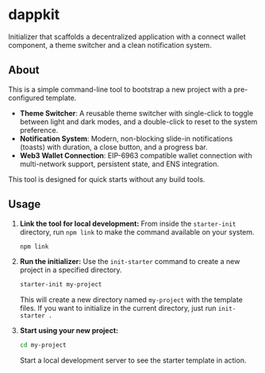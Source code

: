 # dappkit

Initializer that scaffolds a decentralized application with a connect wallet component, a theme switcher and a clean notification system.

## About

This is a simple command-line tool to bootstrap a new project with a pre-configured template.

- **Theme Switcher**: A reusable theme switcher with single-click to toggle between light and dark modes, and a double-click to reset to the system preference.
- **Notification System**: Modern, non-blocking slide-in notifications (toasts) with duration, a close button, and a progress bar.
- **Web3 Wallet Connection**: EIP-6963 compatible wallet connection with multi-network support, persistent state, and ENS integration.

This tool is designed for quick starts without any build tools.

## Usage

1.  **Link the tool for local development:**
    From inside the `starter-init` directory, run `npm link` to make the command available on your system.
    ```bash
    npm link
    ```

2.  **Run the initializer:**
    Use the `init-starter` command to create a new project in a specified directory.
    ```bash
    starter-init my-project
    ```
    This will create a new directory named `my-project` with the template files. If you want to initialize in the current directory, just run `init-starter .`

3.  **Start using your new project:**
    ```bash
    cd my-project
    ```
    Start a local development server to see the starter template in action.
